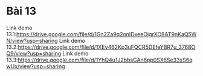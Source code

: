 # Bài 13
Link demo 13.1:https://drive.google.com/file/d/1Gn2Za9q2onIDxeeOjgrXO8AT9nKaQ5WN/view?usp=sharing
Link demo 13.2:https://drive.google.com/file/d/1XEv462Kp3uFQCR5DEfeYBR7u_3768OQ9/view?usp=sharing
Link demo 13.3:https://drive.google.com/file/d/1YhQ4u1J2bbsGAn6pp0SX6Se33xS6qwUx/view?usp=sharing
